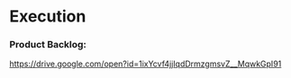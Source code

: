 # Execution

### Product Backlog:

https://drive.google.com/open?id=1ixYcvf4jjIqdDrmzgmsvZ__MqwkGpI91
